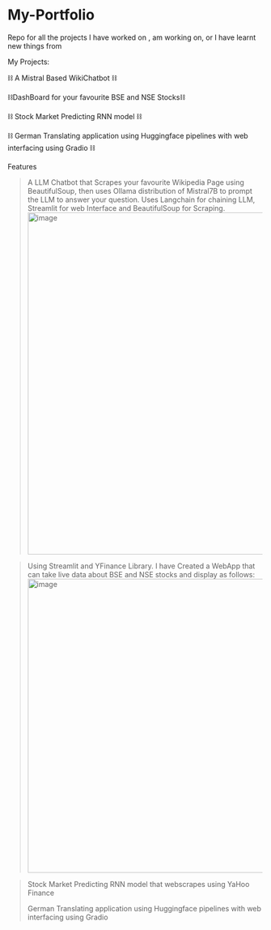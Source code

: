 # My-Portfolio
Repo for all the projects I have worked on , am working on, or I have learnt new things from

My Projects:


⛓️ A Mistral Based WikiChatbot ⛓️ 
>
⛓️DashBoard for your favourite BSE and NSE Stocks⛓️
>
⛓️ Stock Market Predicting RNN model ⛓️
>
⛓️ German Translating application using Huggingface pipelines with web interfacing using Gradio ⛓️





Features
>A LLM Chatbot that Scrapes your favourite Wikipedia Page using BeautifulSoup, then uses Ollama distribution of Mistral7B to prompt the LLM to answer your question. Uses Langchain for chaining LLM, Streamlit for web Interface and BeautifulSoup for Scraping.
><img width="675" alt="image" src="https://github.com/Atharva2099/My-Portfolio/assets/93972767/6990a5b6-db53-44ee-8c09-ee3ad2affd34">

>Using Streamlit and YFinance Library. I have Created a WebApp that can take live data about BSE and NSE stocks and display as follows:
><img width="580" alt="image" src="https://github.com/Atharva2099/My-Portfolio/assets/93972767/e11c80bd-17c5-4b19-b5db-dacdb42cbbce">

>Stock Market Predicting RNN model that webscrapes using YaHoo Finance
>
>German Translating application using Huggingface pipelines with web interfacing using Gradio 





